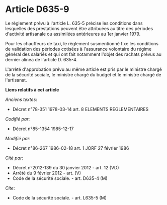 # Article D635-9

Le règlement prévu à l'article L. 635-5 précise les conditions dans lesquelles des prestations peuvent être attribuées au
titre des périodes d'activité artisanale ou assimilées antérieures au 1er janvier 1979. 

Pour les chauffeurs de taxi, le règlement susmentionné fixe les conditions de validation des périodes cotisées à l'assurance
volontaire du régime général des salariés et qui ont fait notamment l'objet des rachats prévus au dernier alinéa de l'article
D. 635-4.

L'arrêté d'approbation prévu au même article est pris par le ministre chargé de la sécurité sociale, le ministre chargé du
budget et le ministre chargé de l'artisanat.

**Liens relatifs à cet article**

_Anciens textes_:

  - Décret n°78-351 1978-03-14 art. 8 ELEMENTS REGLEMENTAIRES

_Codifié par_:

  - Décret n°85-1354 1985-12-17

_Modifié par_:

  - Décret n°86-267 1986-02-18 art. 1 JORF 27 février 1986

_Cité par_:

  - Décret n°2012-139 du 30 janvier 2012 - art. 12 (VD)
  - Arrêté du 9 février 2012 - art. (V)
  - Code de la sécurité sociale. - art. D635-4 (M)

_Cite_:

  - Code de la sécurité sociale. - art. L635-5 (M)
